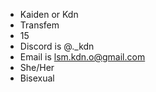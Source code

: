- Kaiden or Kdn
- Transfem
- 15
- Discord is @._kdn
- Email is lsm.kdn.o@gmail.com
- She/Her
- Bisexual

<!---
kdnlsm/kdnlsm is a ✨ special ✨ repository because its `README.md` (this file) appears on your GitHub profile.
You can click the Preview link to take a look at your changes.
--->
